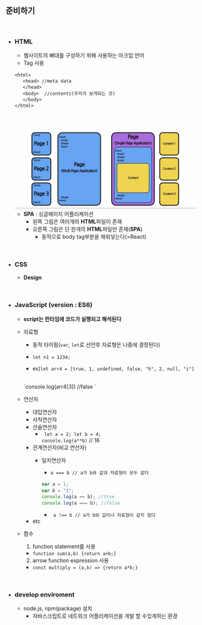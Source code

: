 ## 준비하기

<br/>

- ### HTML
  - 웹사이트의 뼈대를 구성하기 위해 사용하는 마크업 언어
  - Tag 사용
   ```
   <html>
      <head> //meta data
      </head>
      <body>  //contents(우리가 보게되는 것)
      </body>
   </html>
   ```

  <br/>

   <img src="../imagefile/1.png">

    - **SPA** : 싱글페이지 어플리케이션
      - 왼쪽 그림은 여러개의 **HTML**파일이 존재
      - 오른쪽 그림은 단 한개의 **HTML**파일만 존재(**SPA**)
        - 동적으로 body tag부분을 채워넣는다(=React)

<br/>

- ### CSS
  - **Design**

<br/>

- ### JavaScript (version : ES6)
  - **script는 런타임에 코드가 실행되고 해석된다**
  - 자료형
    - 동적 타이핑(`var`, `let`로 선언후 자료형은 나중에 결정된다)
    - `let n1 = 1234;` 
     
    - ex)`let arr4 = [true, 1, undefined, false, "h", 2, null, "i"]`
    <br>
    `console.log(arr4[3]) //false `
  - 연산자
    - 대입연산자
    - 사칙연산자
    - 산술연산자
      - ` let a = 2; let b = 4;`<br> `console.log(a**b)` // 16
    - 관계연산자(비교 연산자)
      - 일치연산자
        - ` a === b // a가 b와 값과 자료형이 모두 같다 `
        ``` javascript
        var a = 1;
        var b = "1";
        console.log(a == b); //true
        console.log(a === b); //false
        ```
        
        - ` a !== b // a가 b와 값이나 자료형이 같지 않다`
    - etc

  - 함수
    1) function statement를 사용
      - `function sum(a,b) {return a+b;}` 
    2) arrow function expression 사용
      - `const multiply = (a,b) => {return a*b;}`

<br/>

- ### develop enviroment
  - node.js, npm(package) 설치 
    - 자바스크립트로 네트워크 어플리케이션을 개발 할 수있게하는 환경